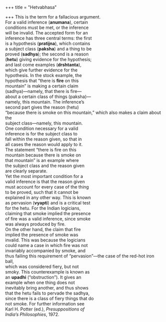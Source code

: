 +++
title = "Hetvabhasa"

+++
This is the term for a fallacious argument.  
For a valid inference (**anumana**), certain  
conditions must be met, or the inference  
will be invalid. The accepted form for an  
inference has three central terms: the first  
is a hypothesis (**pratijna**), which contains  
a subject class (**paksha**) and a thing to be  
proved (**sadhya**); the second is a reason  
(**hetu**) giving evidence for the hypothesis;  
and last come examples (**drshtanta**),  
which give further evidence for the  
hypothesis. In the stock example, the  
hypothesis that “there is **fire** on this  
mountain” is making a certain claim  
(sadhya)—namely, that there is fire—  
about a certain class of things (paksha)—  
namely, this mountain. The inference’s  
second part gives the reason (hetu)  
“because there is smoke on this mountain,” which also makes a claim about the  
subject class—namely, this mountain.  
One condition necessary for a valid  
inference is for the subject class to  
fall within the reason given, so that in  
all cases the reason would apply to it.  
The statement “there is fire on this  
mountain because there is smoke on  
that mountain” is an example where  
the subject class and the reason given  
are clearly separate.  
Yet the most important condition for a  
valid inference is that the reason given  
must account for every case of the thing  
to be proved, such that it cannot be  
explained in any other way. This is known  
as pervasion (**vyapti**) and is a critical test  
for the hetu. For the Indian logicians,  
claiming that smoke implied the presence  
of fire was a valid inference, since smoke  
was always produced by fire.  
On the other hand, the claim that fire  
implied the presence of smoke was  
invalid. This was because the logicians  
could name a case in which fire was not  
invariably accompanied by smoke, and  
thus failing this requirement of “pervasion”—the case of the red-hot iron ball,  
which was considered fiery, but not  
smoky. This counterexample is known as  
an **upadhi** (“obstruction”). It gives an  
example when one thing does not  
inevitably bring another, and thus shows  
that the hetu fails to pervade the sadhya,  
since there is a class of fiery things that do  
not smoke. For further information see  
Karl H. Potter (ed.), *Presuppositions of*  
*India’s Philosophies*, 1972.